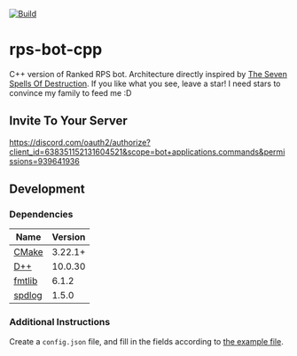 [![Build](https://github.com/tarolling/rps-bot-cpp/actions/workflows/docker-image.yml/badge.svg)](https://github.com/tarolling/rps-bot-cpp/actions/workflows/docker-image.yml)

# rps-bot-cpp

C++ version of Ranked RPS bot. Architecture directly inspired by
[The Seven Spells Of Destruction](<https://github.com/brainboxdotcc/ssod>).
If you like what you see, leave a star! I need stars to convince my family
to feed me :D

## Invite To Your Server

<https://discord.com/oauth2/authorize?client_id=638351152131604521&scope=bot+applications.commands&permissions=939641936>

## Development

### Dependencies

| Name | Version |
| ---- | ------- |
| [CMake](https://cmake.org/) | 3.22.1+ |
| [D++](https://github.com/brainboxdotcc/DPP) | 10.0.30 |
| [fmtlib](https://github.com/fmtlib/fmt) | 6.1.2 |
| [spdlog](https://github.com/gabime/spdlog) | 1.5.0 |

### Additional Instructions

Create a `config.json` file, and fill in the fields according to [the example file](example-config.json).

